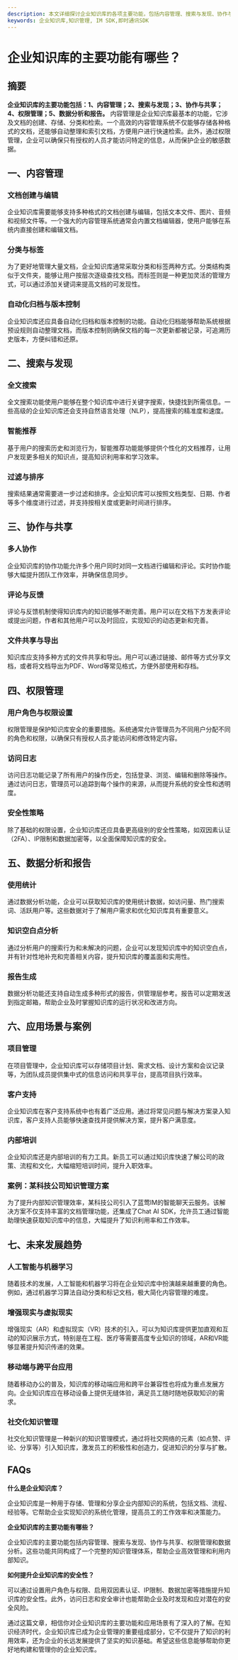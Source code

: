 ```yaml
---
description: 本文详细探讨企业知识库的各项主要功能，包括内容管理、搜索与发现、协作与共享等方面。
keywords: 企业知识库,知识管理, IM SDK,即时通讯SDK
---
```

# 企业知识库的主要功能有哪些？

## 摘要

**企业知识库的主要功能包括：1、内容管理；2、搜索与发现；3、协作与共享；4、权限管理；5、数据分析和报告。** 内容管理是企业知识库最基本的功能，它涉及文档的创建、存储、分类和检索。一个高效的内容管理系统不仅能够存储各种格式的文档，还能够自动整理和索引文档，方便用户进行快速检索。此外，通过权限管理，企业可以确保只有授权的人员才能访问特定的信息，从而保护企业的敏感数据。

## 一、内容管理

### 文档创建与编辑

企业知识库需要能够支持多种格式的文档创建与编辑，包括文本文件、图片、音频和视频文件等。一个强大的内容管理系统通常会内置文档编辑器，使用户能够在系统内直接创建和编辑文档。

### 分类与标签

为了更好地管理大量文档，企业知识库通常采取分类和标签两种方式。分类结构类似于文件夹，能够让用户按层次逐级查找文档。而标签则是一种更加灵活的管理方式，可以通过添加关键词来提高文档的可发现性。

### 自动化归档与版本控制

企业知识库还应具备自动化归档和版本控制的功能。自动化归档能够帮助系统根据预设规则自动整理文档，而版本控制则确保文档的每一次更新都被记录，可追溯历史版本，方便纠错和还原。

## 二、搜索与发现

### 全文搜索

全文搜索功能使用户能够在整个知识库中进行关键字搜索，快捷找到所需信息。一些高级的企业知识库还会支持自然语言处理（NLP），提高搜索的精准度和速度。

### 智能推荐

基于用户的搜索历史和浏览行为，智能推荐功能能够提供个性化的文档推荐，让用户发现更多相关的知识点，提高知识利用率和学习效率。

### 过滤与排序

搜索结果通常需要进一步过滤和排序。企业知识库可以按照文档类型、日期、作者等多个维度进行过滤，并支持按相关度或更新时间进行排序。

## 三、协作与共享

### 多人协作

企业知识库的协作功能允许多个用户同时对同一文档进行编辑和评论。实时协作能够大幅提升团队工作效率，并确保信息同步。

### 评论与反馈

评论与反馈机制使得知识库内的知识能够不断完善。用户可以在文档下方发表评论或提出问题，作者和其他用户可以及时回应，实现知识的动态更新和完善。

### 文件共享与导出

知识库应支持多种方式的文件共享和导出。用户可以通过链接、邮件等方式分享文档，或者将文档导出为PDF、Word等常见格式，方便外部使用和存档。

## 四、权限管理

### 用户角色与权限设置

权限管理是保护知识库安全的重要措施。系统通常允许管理员为不同用户分配不同的角色和权限，以确保只有授权人员才能访问和修改特定内容。

### 访问日志

访问日志功能记录了所有用户的操作历史，包括登录、浏览、编辑和删除等操作。通过访问日志，管理员可以追踪到每个操作的来源，从而提升系统的安全性和透明度。

### 安全性策略

除了基础的权限设置，企业知识库还应具备更高级别的安全性策略，如双因素认证（2FA）、IP限制和数据加密等，以全面保障知识库的安全。

## 五、数据分析和报告

### 使用统计

通过数据分析功能，企业可以获取知识库的使用统计数据，如访问量、热门搜索词、活跃用户等。这些数据对于了解用户需求和优化知识库具有重要意义。

### 知识空白点分析

通过分析用户的搜索行为和未解决的问题，企业可以发现知识库中的知识空白点，并有针对性地补充和完善相关内容，提升知识库的覆盖面和实用性。

### 报告生成

数据分析功能还支持自动生成多种形式的报告，供管理层参考。报告可以定期发送到指定邮箱，帮助企业及时掌握知识库的运行状况和改进方向。

## 六、应用场景与案例

### 项目管理

在项目管理中，企业知识库可以存储项目计划、需求文档、设计方案和会议记录等，为团队成员提供集中式的信息访问和共享平台，提高项目执行效率。

### 客户支持

企业知识库在客户支持系统中也有着广泛应用。通过将常见问题与解决方案录入知识库，客户支持人员能够快速查找并提供解决方案，提升客户满意度。

### 内部培训

企业知识库还是内部培训的有力工具。新员工可以通过知识库快速了解公司的政策、流程和文化，大幅缩短培训时间，提升入职效率。

### 案例：某科技公司知识管理方案

为了提升内部知识管理效率，某科技公司引入了蓝莺IM的智能聊天云服务。该解决方案不仅支持丰富的文档管理功能，还集成了Chat AI SDK，允许员工通过智能助理快速获取知识库中的信息，大幅提升了知识利用率和工作效率。

## 七、未来发展趋势

### 人工智能与机器学习

随着技术的发展，人工智能和机器学习将在企业知识库中扮演越来越重要的角色。例如，通过机器学习算法自动分类和标记文档，极大简化内容管理的难度。

### 增强现实与虚拟现实

增强现实（AR）和虚拟现实（VR）技术的引入，可以为知识库提供更加直观和互动的知识展示方式，特别是在工程、医疗等需要高度专业知识的领域，AR和VR能够显著提升知识传递的效果。

### 移动端与跨平台应用

随着移动办公的普及，知识库的移动端应用和跨平台兼容性也将成为重点发展方向。企业知识库应在移动设备上提供无缝体验，满足员工随时随地获取知识的需求。

### 社交化知识管理

社交化知识管理是一种新兴的知识管理模式，通过将社交网络的元素（如点赞、评论、分享等）引入知识库，激发员工的积极性和创造力，促进知识的分享与扩散。

## FAQs

**什么是企业知识库？**

企业知识库是一种用于存储、管理和分享企业内部知识的系统，包括文档、流程、经验等。它帮助企业实现知识的系统化管理，提高员工的工作效率和决策能力。

**企业知识库的主要功能有哪些？**

企业知识库的主要功能包括内容管理、搜索与发现、协作与共享、权限管理和数据分析。这些功能共同构成了一个完整的知识管理体系，帮助企业高效管理和利用内部知识。

**如何提升企业知识库的安全性？**

可以通过设置用户角色与权限、启用双因素认证、IP限制、数据加密等措施提升知识库的安全性。此外，访问日志和安全审计也能帮助企业及时发现和应对潜在的安全风险。

通过这篇文章，相信你对企业知识库的主要功能和应用场景有了深入的了解。在知识经济时代，企业知识库已成为企业管理的重要组成部分，它不仅提升了知识的利用效率，还为企业的长远发展提供了坚实的知识基础。希望这些信息能够帮助你更好地构建和管理你的企业知识库。
